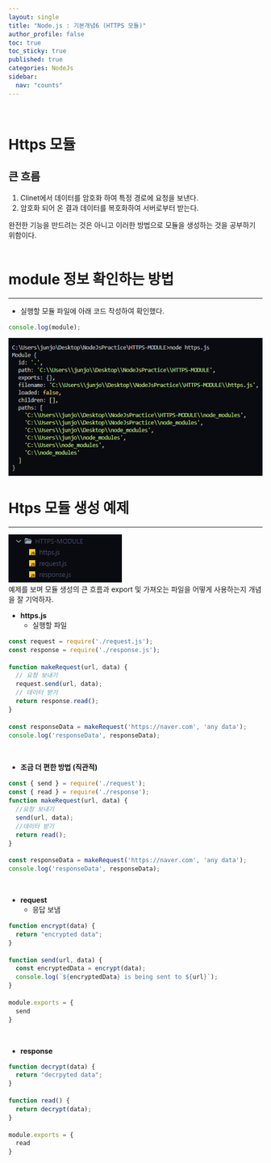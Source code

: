 ```yaml
---
layout: single
title: "Node.js : 기본개념6 (HTTPS 모듈)"
author_profile: false
toc: true
toc_sticky: true
published: true
categories: NodeJs
sidebar:
  nav: "counts"
---
```


<br>

# Https 모듈 

## 큰 흐름

1. Clinet에서 데이터를 암호화 하여 특정 경로에 요청을 보낸다.
2. 암호화 되어 온 결과 데이터를 복호화하여 서버로부터 받는다.

<div class="notice--info">
완전한 기능을 만드려는 것은 아니고 이러한 방법으로 모듈을 생성하는 것을 공부하기 위함이다.
</div>

<br>

# module 정보 확인하는 방법

<hr>

* 실행할 모듈 파일에 아래 코드 작성하여 확인했다.

```javascript
console.log(module);
```

<img src="/assets/images/NodeJs/NodeJs-모듈정보확인.png" />

<br>

# Htps 모듈 생성 예제

<hr>

<img src="/assets/images/NodeJs/NodeJs-https-module.png" />

<div class="notice--info">
예제를 보며 모듈 생성의 큰 흐름과 export 및 가져오는 파일을 어떻게 사용하는지 개념을 잘 기억하자.
</div>

* **https.js**
  - 실행할 파일

```javascript
const request = require('./request.js');
const response = require('./response.js');

function makeRequest(url, data) {
  // 요청 보내기
  request.send(url, data);
  // 데이터 받기
  return response.read();
}

const responseData = makeRequest('https://naver.com', 'any data');
console.log('responseData', responseData);
```

<br>

* **조금 더 편한 방법 (직관적)**

```javascript
const { send } = require('./request');
const { read } = require('./response');
function makeRequest(url, data) {
  //요청 보내기
  send(url, data);
  //데이터 받기
  return read();
}

const responseData = makeRequest('https://naver.com', 'any data');
console.log('responseData', responseData);
```

<br>

* **request**
  - 응답 보냄

```javascript
function encrypt(data) {
  return "encrypted data";
}

function send(url, data) {
  const encryptedData = encrypt(data);
  console.log(`${encryptedData} is being sent to ${url}`);
}

module.exports = {
  send
}
```

<br>

* **response**

```javascript
function decrypt(data) {
  return "decrpyted data";
}

function read() {
  return decrypt(data);
}

module.exports = {
  read
}
```